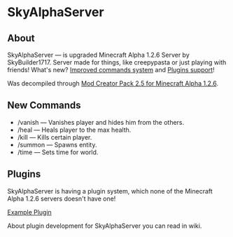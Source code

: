 # SkyAlphaServer

## About

SkyAlphaServer — is upgraded Minecraft Alpha 1.2.6 Server by SkyBuilder1717.
Server made for things, like creepypasta or just playing with friends!
What's new? [Improved commands system](#new-commands) and [Plugins support](#plugins)!

Was decompiled through [Mod Creator Pack 2.5 for Minecraft Alpha 1.2.6](http://mediafire.com/?7422b88qu650547).

## New Commands

* /vanish — Vanishes player and hides him from the others.
* /heal — Heals player to the max health.
* /kill — Kills certain player.
* /summon — Spawns entity.
* /time — Sets time for world.

## Plugins

SkyAlphaServer is having a plugin system, which none of the Minecraft Alpha 1.2.6 servers doesn't have one!

[Example Plugin](https://github.com/SkyBuilder1717/SkyAlphaServer-plugin)

About plugin development for SkyAlphaServer you can read in wiki.
